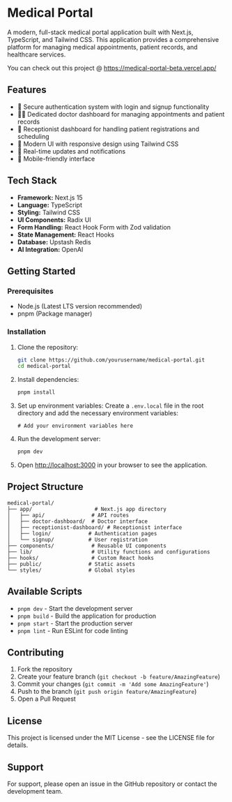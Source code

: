 # Medical Portal

A modern, full-stack medical portal application built with Next.js, TypeScript, and Tailwind CSS. This application provides a comprehensive platform for managing medical appointments, patient records, and healthcare services.

You can check out this project @ https://medical-portal-beta.vercel.app/ 

## Features

- 🔐 Secure authentication system with login and signup functionality
- 👨‍⚕️ Dedicated doctor dashboard for managing appointments and patient records
- 👥 Receptionist dashboard for handling patient registrations and scheduling
- 🎨 Modern UI with responsive design using Tailwind CSS
- 🔄 Real-time updates and notifications
- 📱 Mobile-friendly interface

## Tech Stack

- **Framework:** Next.js 15
- **Language:** TypeScript
- **Styling:** Tailwind CSS
- **UI Components:** Radix UI
- **Form Handling:** React Hook Form with Zod validation
- **State Management:** React Hooks
- **Database:** Upstash Redis
- **AI Integration:** OpenAI

## Getting Started

### Prerequisites

- Node.js (Latest LTS version recommended)
- pnpm (Package manager)

### Installation

1. Clone the repository:
   ```bash
   git clone https://github.com/yourusername/medical-portal.git
   cd medical-portal
   ```

2. Install dependencies:
   ```bash
   pnpm install
   ```

3. Set up environment variables:
   Create a `.env.local` file in the root directory and add the necessary environment variables:
   ```
   # Add your environment variables here
   ```

4. Run the development server:
   ```bash
   pnpm dev
   ```

5. Open [http://localhost:3000](http://localhost:3000) in your browser to see the application.

## Project Structure

```
medical-portal/
├── app/                    # Next.js app directory
│   ├── api/               # API routes
│   ├── doctor-dashboard/  # Doctor interface
│   ├── receptionist-dashboard/ # Receptionist interface
│   ├── login/            # Authentication pages
│   └── signup/           # User registration
├── components/            # Reusable UI components
├── lib/                   # Utility functions and configurations
├── hooks/                 # Custom React hooks
├── public/               # Static assets
└── styles/               # Global styles
```

## Available Scripts

- `pnpm dev` - Start the development server
- `pnpm build` - Build the application for production
- `pnpm start` - Start the production server
- `pnpm lint` - Run ESLint for code linting

## Contributing

1. Fork the repository
2. Create your feature branch (`git checkout -b feature/AmazingFeature`)
3. Commit your changes (`git commit -m 'Add some AmazingFeature'`)
4. Push to the branch (`git push origin feature/AmazingFeature`)
5. Open a Pull Request

## License

This project is licensed under the MIT License - see the LICENSE file for details.

## Support


For support, please open an issue in the GitHub repository or contact the development team.

